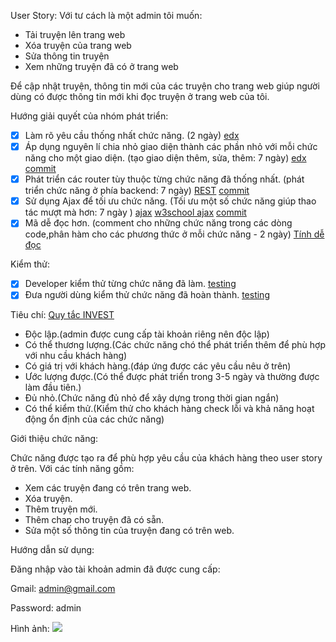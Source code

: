 User Story:
Với tư cách là một admin tôi muốn:
- Tải truyện lên trang web
- Xóa truyện của trang web
- Sửa thông tin truyện
- Xem những truyện đã có ở trang web

Để cập nhật truyện, thông tin mới của các truyện cho trang web giúp người dùng có được thông tin mới khi đọc truyện ở trang web của tôi.


Hướng giải quyết của nhóm phát triển:
- [x] Làm rõ yêu cầu thống nhất chức năng.
(2 ngày)
 [edx](https://docs.google.com/document/d/1a4i_31R8WBUAnF91syr1FwBpKoAiTY6rEJt1xWjb74M/edit#heading=h.fvjpas4blmex)
- [x] Áp dụng nguyên lí chia nhỏ giao diện thành các phần nhỏ với mỗi chức năng cho một giao diện.
 (tạo giao diện thêm, sửa, thêm: 7 ngày)
[edx](https://docs.google.com/document/d/1a4i_31R8WBUAnF91syr1FwBpKoAiTY6rEJt1xWjb74M/edit#)
[commit](https://github.com/phamhung99/Website-truyen-tranh/commit/366fe9330164d96b654d1264586d8403facc8163)
- [x] Phát triển các router tùy thuộc từng chức năng đã thống nhất.
(phát triển chức năng ở phía backend: 7 ngày)
 [REST](https://docs.google.com/document/d/1a4i_31R8WBUAnF91syr1FwBpKoAiTY6rEJt1xWjb74M/edit#heading=h.rxyqst9dtgtt)
[commit](https://github.com/phamhung99/Website-truyen-tranh/commit/3072252e19127b29d245c8a73a7a5fcb2b373beb)
- [x] Sử dụng Ajax để tối ưu chức năng. 
(Tối ưu một số chức năng giúp thao tác mượt mà hơn: 7 ngày )
[ajax](https://docs.google.com/document/d/1a4i_31R8WBUAnF91syr1FwBpKoAiTY6rEJt1xWjb74M/edit#heading=h.2teh197aonak)
[w3school ajax](https://www.w3schools.com/js/js_ajax_intro.asp)
[commit](https://github.com/phamhung99/Website-truyen-tranh/commit/516613d693f3172387bf307dba798a1434991c70)
- [x] Mã dễ đọc hơn.
(comment cho những chức năng trong các dòng code,phân hàm cho các phương thức ở mỗi chức năng - 2 ngày)
 [Tính dễ đọc](https://docs.google.com/document/d/1a4i_31R8WBUAnF91syr1FwBpKoAiTY6rEJt1xWjb74M/edit#heading=h.zihsvljsrx0x) 

Kiểm thử:
- [x] Developer kiểm thử từng chức năng đã làm. 
[testing](https://docs.google.com/document/d/1a4i_31R8WBUAnF91syr1FwBpKoAiTY6rEJt1xWjb74M/edit#heading=h.ryzy80x4sqk1)
- [x] Đưa người dùng kiểm thử chức năng đã hoàn thành.
 [testing](https://docs.google.com/document/d/1a4i_31R8WBUAnF91syr1FwBpKoAiTY6rEJt1xWjb74M/edit#heading=h.zhrswbsdiifd)

Tiêu chí:
[Quy tắc INVEST](https://docs.google.com/document/d/1a4i_31R8WBUAnF91syr1FwBpKoAiTY6rEJt1xWjb74M/edit#heading=h.q7gf6fh2jgdn)

- Độc lập.(admin được cung cấp tài khoản riêng nên độc lập)
- Có thể thương lượng.(Các chức năng chó thể phát triển thêm để phù hợp với nhu cầu khách hàng)
- Có giá trị với khách hàng.(đáp ứng được các yêu cầu nêu ở trên)
- Ước lượng được.(Có thể được phát triển trong 3-5 ngày và thường được làm đầu tiên.)
- Đủ nhỏ.(Chức năng đủ nhỏ để xây dựng trong thời gian ngắn)
- Có thể kiểm thử.(Kiểm thử cho khách hàng check lỗi  và khả năng hoạt động ổn định của các chức năng)


Giới thiệu chức năng:

Chức năng được tạo ra để phù hợp yêu cầu của khách hàng theo user story ở trên. Với các tính năng gồm:
- Xem các truyện đang có trên trang web.
- Xóa truyện. 
- Thêm truyện mới.
- Thêm chap cho truyện đã có sẵn.
- Sửa một số thông tin của truyện đang có trên web.

Hướng dẫn sử dụng:

Đăng nhập vào tài khoản admin đã được cung cấp:

Gmail: admin@gmail.com

Password: admin

Hình ảnh:
<img src = "https://imgur.com/SOty1KW">


